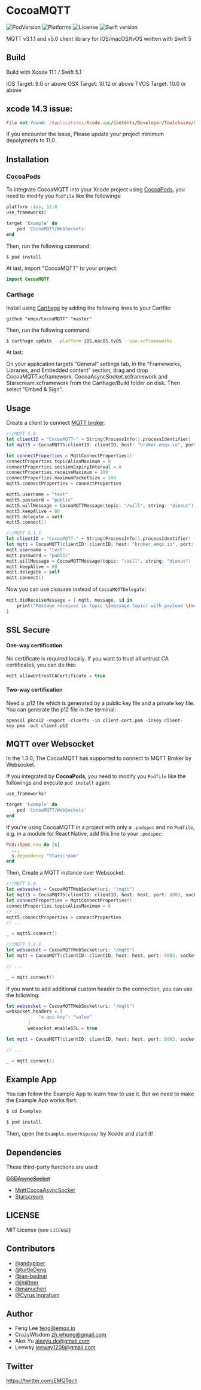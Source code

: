 # CocoaMQTT

![PodVersion](https://img.shields.io/cocoapods/v/CocoaMQTT5.svg)
![Platforms](https://img.shields.io/cocoapods/p/CocoaMQTT5.svg)
![License](https://img.shields.io/cocoapods/l/BadgeSwift.svg?style=flat)
![Swift version](https://img.shields.io/badge/swift-5-orange.svg)

MQTT v3.1.1 and v5.0 client library for iOS/macOS/tvOS written with Swift 5


## Build

Build with Xcode 11.1 / Swift 5.1

IOS Target: 9.0 or above
OSX Target: 10.12 or above
TVOS Target: 10.0 or above

##  xcode 14.3 issue:
```ruby
File not found: /Applications/Xcode.app/Contents/Developer/Toolchains/XcodeDefault.xctoolchain/usr/lib/arc/libarclite_iphonesimulator.a
```
If you encounter the issue, Please update your project minimum depolyments to 11.0


## Installation
### CocoaPods

To integrate CocoaMQTT into your Xcode project using [CocoaPods](http://cocoapods.org), you need to modify you `Podfile` like the followings:

```ruby
platform :ios, 12.0
use_frameworks!

target 'Example' do
    pod 'CocoaMQTT/WebSockets'
end
```

Then, run the following command:

```bash
$ pod install
```

At last, import "CocoaMQTT" to your project:

```swift
import CocoaMQTT
```


### Carthage
Install using [Carthage](https://github.com/Carthage/Carthage) by adding the following lines to your Cartfile:

```
github "emqx/CocoaMQTT" "master"
```

Then, run the following command:

```bash
$ carthage update --platform iOS,macOS,tvOS --use-xcframeworks
```

At last:

On your application targets “General” settings tab, in the "Frameworks, Libraries, and Embedded content" section, drag and drop CocoaMQTT.xcframework, CocoaAsyncSocket.xcframework and Starscream.xcframework from the Carthage/Build folder on disk. Then select "Embed & Sign". 



## Usage

Create a client to connect [MQTT broker](https://www.emqx.com/en/mqtt/public-mqtt5-broker):

```swift
///MQTT 5.0
let clientID = "CocoaMQTT-" + String(ProcessInfo().processIdentifier)
let mqtt5 = CocoaMQTT5(clientID: clientID, host: "broker.emqx.io", port: 1883)

let connectProperties = MqttConnectProperties()
connectProperties.topicAliasMaximum = 0
connectProperties.sessionExpiryInterval = 0
connectProperties.receiveMaximum = 100
connectProperties.maximumPacketSize = 500
mqtt5.connectProperties = connectProperties

mqtt5.username = "test"
mqtt5.password = "public"
mqtt5.willMessage = CocoaMQTTMessage(topic: "/will", string: "dieout")
mqtt5.keepAlive = 60
mqtt5.delegate = self
mqtt5.connect()

///MQTT 3.1.1
let clientID = "CocoaMQTT-" + String(ProcessInfo().processIdentifier)
let mqtt = CocoaMQTT(clientID: clientID, host: "broker.emqx.io", port: 1883)
mqtt.username = "test"
mqtt.password = "public"
mqtt.willMessage = CocoaMQTTMessage(topic: "/will", string: "dieout")
mqtt.keepAlive = 60
mqtt.delegate = self
mqtt.connect()
```

Now you can use closures instead of `CocoaMQTTDelegate`:

```swift 
mqtt.didReceiveMessage = { mqtt, message, id in
    print("Message received in topic \(message.topic) with payload \(message.string!)")           
}
```

## SSL Secure

#### One-way certification

No certificate is required locally.
If you want to trust all untrust CA certificates, you can do this:

```swift
mqtt.allowUntrustCACertificate = true
```

#### Two-way certification

Need a .p12 file which is generated by a public key file and a private key file. You can generate the p12 file in the terminal:

```
openssl pkcs12 -export -clcerts -in client-cert.pem -inkey client-key.pem -out client.p12
```

## MQTT over Websocket

In the 1.3.0, The CocoaMQTT has supported to connect to MQTT Broker by Websocket.

If you integrated by **CocoaPods**, you need to modify you `Podfile` like the followings and execute `pod install` again:

```ruby
use_frameworks!

target 'Example' do
    pod 'CocoaMQTT/WebSockets'
end

```

If you're using CocoaMQTT in a project with only a `.podspec` and no `Podfile`, e.g. in a module for React Native, add this line to your `.podspec`:

```ruby
Pod::Spec.new do |s|
  ...
  s.dependency "Starscream"
end
```

Then, Create a MQTT instance over Websocket:

```swift
///MQTT 5.0
let websocket = CocoaMQTTWebSocket(uri: "/mqtt")
let mqtt5 = CocoaMQTT5(clientID: clientID, host: host, port: 8083, socket: websocket)
let connectProperties = MqttConnectProperties()
connectProperties.topicAliasMaximum = 0
// ...
mqtt5.connectProperties = connectProperties
// ...

_ = mqtt5.connect()

///MQTT 3.1.1
let websocket = CocoaMQTTWebSocket(uri: "/mqtt")
let mqtt = CocoaMQTT(clientID: clientID, host: host, port: 8083, socket: websocket)

// ...

_ = mqtt.connect()
```

If you want to add additional custom header to the connection, you can use the following:

```swift
let websocket = CocoaMQTTWebSocket(uri: "/mqtt")
websocket.headers = [
            "x-api-key": "value"
        ]
        websocket.enableSSL = true

let mqtt = CocoaMQTT(clientID: clientID, host: host, port: 8083, socket: websocket)

// ...

_ = mqtt.connect()
```

## Example App

You can follow the Example App to learn how to use it. But we need to make the Example App works fisrt:

```bash
$ cd Examples

$ pod install
```

Then, open the `Example.xcworkspace/` by Xcode and start it!


## Dependencies


These third-party functions are used:

~~[GCDAsyncSocket](https://github.com/robbiehanson/CocoaAsyncSocket)~~
* [MqttCocoaAsyncSocket](https://github.com/leeway1208/MqttCocoaAsyncSocket)
* [Starscream](https://github.com/daltoniam/Starscream)


## LICENSE

MIT License (see `LICENSE`)

## Contributors

* [@andypiper](https://github.com/andypiper)
* [@turtleDeng](https://github.com/turtleDeng)
* [@jan-bednar](https://github.com/jan-bednar)
* [@jmiltner](https://github.com/jmiltner)
* [@manucheri](https://github.com/manucheri)
* [@Cyrus Ingraham](https://github.com/cyrusingraham)

## Author

- Feng Lee <feng@emqx.io>
- CrazyWisdom <zh.whong@gmail.com>
- Alex Yu <alexyu.dc@gmail.com>
- Leeway <leeway1208@gmail.com>


## Twitter

https://twitter.com/EMQTech
